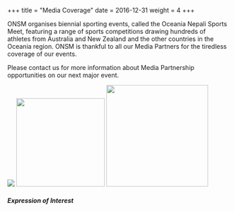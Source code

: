 +++
title = "Media Coverage"
date = 2016-12-31
weight = 4
+++

<div class="row">
<div class="col-md-5">

ONSM organises biennial sporting events, called the Oceania Nepali Sports Meet, featuring a range of sports competitions drawing hundreds of athletes from Australia and New Zealand and the other countries in the Oceania region. ONSM is thankful to all our Media Partners for the tiredless coverage of our events.

Please contact us for more information about Media Partnership opportunities on our next major event.

<img class="img-thumbnail mb-4" src="../img/media-partners.jpg">
<img class="img-thumbnail mb-4" src="../img/mero-kapuri-ka.jpg" width="200">
<img class="img-thumbnail mb-4" src="../img/cms-fm.png" width="230">

</div>

<div class="col-md-7">

##### **Expression of Interest**
<script type="text/javascript" src="https://form.jotform.com/jsform/203383630737860"></script>
</div>
</div>